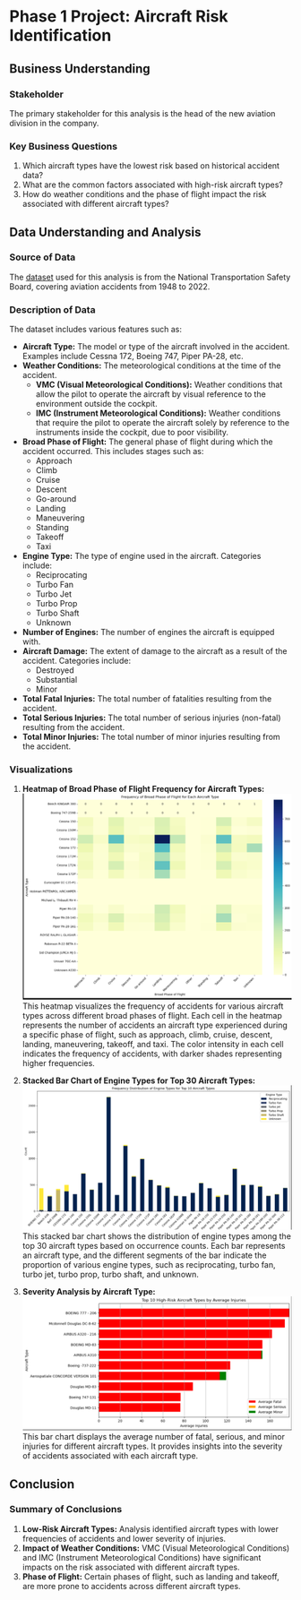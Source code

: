 # Phase 1 Project: Aircraft Risk Identification

## Business Understanding
### Stakeholder
The primary stakeholder for this analysis is the head of the new aviation division in the company. 

### Key Business Questions
1. Which aircraft types have the lowest risk based on historical accident data?
2. What are the common factors associated with high-risk aircraft types?
3. How do weather conditions and the phase of flight impact the risk associated with different aircraft types?

## Data Understanding and Analysis
### Source of Data
The [dataset](https://www.kaggle.com/datasets/khsamaha/aviation-accident-database-synopses) used for this analysis is from the National Transportation Safety Board, covering aviation accidents from 1948 to 2022.

### Description of Data
The dataset includes various features such as:

- **Aircraft Type:** The model or type of the aircraft involved in the accident. Examples include Cessna 172, Boeing 747, Piper PA-28, etc.
- **Weather Conditions:** The meteorological conditions at the time of the accident.
  - **VMC (Visual Meteorological Conditions):** Weather conditions that allow the pilot to operate the aircraft by visual reference to the environment outside the cockpit.
  - **IMC (Instrument Meteorological Conditions):** Weather conditions that require the pilot to operate the aircraft solely by reference to the instruments inside the cockpit, due to poor visibility.
- **Broad Phase of Flight:** The general phase of flight during which the accident occurred. This includes stages such as:
  - Approach
  - Climb
  - Cruise
  - Descent
  - Go-around
  - Landing
  - Maneuvering
  - Standing
  - Takeoff
  - Taxi
- **Engine Type:** The type of engine used in the aircraft. Categories include:
  - Reciprocating
  - Turbo Fan
  - Turbo Jet
  - Turbo Prop
  - Turbo Shaft
  - Unknown
- **Number of Engines:** The number of engines the aircraft is equipped with.
- **Aircraft Damage:** The extent of damage to the aircraft as a result of the accident. Categories include:
  - Destroyed
  - Substantial
  - Minor
- **Total Fatal Injuries:** The total number of fatalities resulting from the accident.
- **Total Serious Injuries:** The total number of serious injuries (non-fatal) resulting from the accident.
- **Total Minor Injuries:** The total number of minor injuries resulting from the accident.

### Visualizations
1. **Heatmap of Broad Phase of Flight Frequency for Aircraft Types:**
![alt text](images/heatmap.png)
    This heatmap visualizes the frequency of accidents for various aircraft types across different broad phases of flight. Each cell in the heatmap represents the number of accidents an aircraft type experienced during a specific phase of flight, such as approach, climb, cruise, descent, landing, maneuvering, takeoff, and taxi. The color intensity in each cell indicates the frequency of accidents, with darker shades representing higher frequencies.

2. **Stacked Bar Chart of Engine Types for Top 30 Aircraft Types:**
![alt text](images/blue.png)
    This stacked bar chart shows the distribution of engine types among the top 30 aircraft types based on occurrence counts. Each bar represents an aircraft type, and the different segments of the bar indicate the proportion of various engine types, such as reciprocating, turbo fan, turbo jet, turbo prop, turbo shaft, and unknown.

3. **Severity Analysis by Aircraft Type:**
![alt text](images/fatal.png)
    This bar chart displays the average number of fatal, serious, and minor injuries for different aircraft types. It provides insights into the severity of accidents associated with each aircraft type.


## Conclusion
### Summary of Conclusions
1. **Low-Risk Aircraft Types:** Analysis identified aircraft types with lower frequencies of accidents and lower severity of injuries.
2. **Impact of Weather Conditions:** VMC (Visual Meteorological Conditions) and IMC (Instrument Meteorological Conditions) have significant impacts on the risk associated with different aircraft types.
3. **Phase of Flight:** Certain phases of flight, such as landing and takeoff, are more prone to accidents across different aircraft types.
